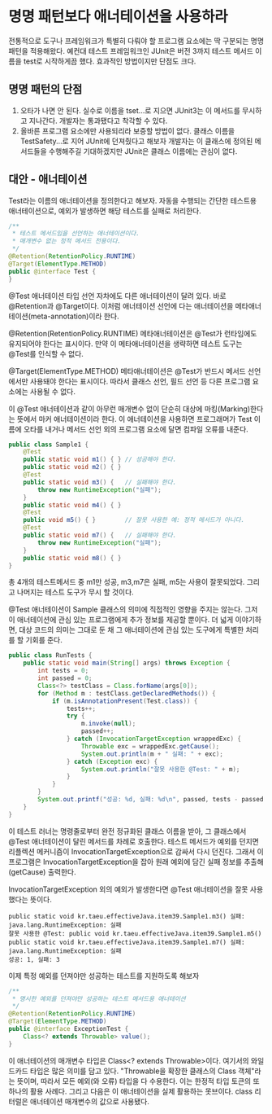 # 명명 패턴보다 애너테이션을 사용하라
전통적으로 도구나 프레임워크가 특별히 다뤄야 할 프로그램 요소에는 딱 구분되는 명명 패턴을 적용해왔다. 예컨대 테스트 프레임워크인 JUnit은 버전 3까지 테스트 메서드 이름을 test로 시작하게끔 했다. 효과적인 방법이지만 단점도 크다.
## 명명 패턴의 단점
1. 오타가 나면 안 된다. 실수로 이름을 tset...로 지으면 JUnit3는 이 메서드를 무시하고 지나간다. 개발자는 통과됐다고 착각할 수 있다.
2. 올바른 프로그램 요소에만 사용되리라 보증할 방법이 없다. 클래스 이름을 TestSafety...로 지어 JUnit에 던져줬다고 해보자 개발자는 이 클래스에 정의된 메서드들을 수행해주길 기대하겠지만 JUnit은 클래스 이름에는 관심이 없다.

## 대안 - 애너테이션
Test라는 이름의 애너테이션을 정의한다고 해보자. 자동을 수행되는 간단한 테스트용 애너테이션으로, 예외가 발생하면 해당 테스트를 실패로 처리한다.
```java
/**
 * 테스트 메서드임을 선언하는 애너테이션이다.
 * 매개변수 없는 정적 메서드 전용이다.
 */
@Retention(RetentionPolicy.RUNTIME)
@Target(ElementType.METHOD)
public @interface Test {
}
```
@Test 애너테이션 타입 선언 자차에도 다른 애너테이션이 달려 있다. 바로 @Retention과 @Target이다. 이처럼 애너테이션 선언에 다는 애너테이션을 메타애너테이션(meta-annotation)이라 한다.

@Retention(RetentionPolicy.RUNTIME) 메타애너테이션은 @Test가 런타임에도 유지되어야 한다는 표시이다. 만약 이 메타애너테이션을 생략하면 테스트 도구는 @Test를 인식할 수 없다.

@Target(ElementType.METHOD) 메타애너테이션은 @Test가 반드시 메서드 선언에서만 사용돼야 한다는 표시이다. 따라서 클래스 선언, 필드 선언 등 다른 프로그램 요소에는 사용될 수 없다.

이 @Test 애너테이션과 같이 아무런 매개변수 없이 단순히 대상에 마킹(Marking)한다 는 뜻에서 마커 애너테이션이라 한다. 이 애너테이션을 사용하면 프로그래머가 Test 이름에 오타를 내거나 메서드 선언 외의 프로그램 요소에 달면 컴파일 오류를 내준다.
```java
public class Sample1 {
    @Test
    public static void m1() { } // 성공해야 한다.
    public static void m2() { }
    @Test
    public static void m3() {   // 실패해야 한다.
        throw new RuntimeException("실패");
    }
    public static void m4() { }
    @Test
    public void m5() { }        // 잘못 사용한 예: 정적 메서드가 아니다.
    @Test
    public static void m7() {   // 실패해야 한다.
        throw new RuntimeException("실패");
    }
    public static void m8() { }
}
```
총 4개의 테스트메서드 중 m1만 성공, m3,m7은 실패, m5는 사용이 잘못되었다. 그리고 나머지는 테스트 도구가 무시 할 것이다.

@Test 애너테이션이 Sample 클래스의 의미에 직접적인 영향을 주지는 않는다. 그저 이 애너테이션에 관심 있는 프로그램에게 추가 정보를 제공할 뿐이다. 더 넓게 이야기하면, 대상 코드의 의미는 그대로 둔 채 그 애너테이션에 관심 있는 도구에게 특별한 처리를 할 기회를 준다.
```java
public class RunTests {
    public static void main(String[] args) throws Exception {
        int tests = 0;
        int passed = 0;
        Class<?> testClass = Class.forName(args[0]);
        for (Method m : testClass.getDeclaredMethods()) {
            if (m.isAnnotationPresent(Test.class)) {
                tests++;
                try {
                    m.invoke(null);
                    passed++;
                } catch (InvocationTargetException wrappedExc) {
                    Throwable exc = wrappedExc.getCause();
                    System.out.println(m + " 실패: " + exc);
                } catch (Exception exc) {
                    System.out.println("잘못 사용한 @Test: " + m);
                }
            }
        }
        System.out.printf("성공: %d, 실패: %d\n", passed, tests - passed);
    }
}
```
이 테스트 러너는 명령줄로부터 완전 정규화된 클래스 이름을 받아, 그 클래스에서 @Test 애너테이션이 달린 메서드를 차례로 호출한다. 테스트 메서드가 예외를 던지면 리플렉션 메커니즘이 InvocationTargetException으로 감싸서 다시 던진다. 그래서 이 프로그램은 InvocationTargetException을 잡아 원래 예외에 담긴 실패 정보를 추출해(getCause) 출력한다.

InvocationTargetException 외의 예외가 발생한다면 @Test 애너테이션을 잘못 사용했다는 뜻이다.
```
public static void kr.taeu.effectiveJava.item39.Sample1.m3() 실패: java.lang.RuntimeException: 실패
잘못 사용한 @Test: public void kr.taeu.effectiveJava.item39.Sample1.m5()
public static void kr.taeu.effectiveJava.item39.Sample1.m7() 실패: java.lang.RuntimeException: 실패
성공: 1, 실패: 3
```
이제 특정 예외를 던져야만 성공하는 테스트를 지원하도록 해보자
```java
/**
 * 명시한 예외를 던져야만 성공하는 테스트 메서드용 애너테이션
 */
@Retention(RetentionPolicy.RUNTIME)
@Target(ElementType.METHOD)
public @interface ExceptionTest {
    Class<? extends Throwable> value();
}
```
이 애너테이션의 매개변수 타입은 Class<? extends Throwable>이다. 여기서의 와일드카드 타입은 많은 의미를 담고 있다. "Throwable을 확장한 클래스의 Class 객체"라는 뜻이며, 따라서 모든 예외(와 오류) 타입을 다 수용한다. 이는 한정적 타입 토큰의 또 하나의 활용 사례다. 그리고 다음은 이 애너테이션을 실제 활용하는 못브이다. class 리터럴은 애너테이션 매개변수의 값으로 사용됐다.
